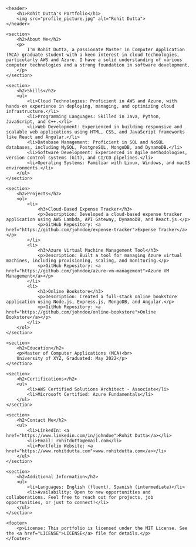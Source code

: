 <!DOCTYPE html>
<html lang="en">
<head>
    <meta charset="UTF-8">
    <meta name="viewport" content="width=device-width, initial-scale=1.0">
    <title>Rohit Dutta's Portfolio</title>
</head>
<body>

    <header>
        <h1>Rohit Dutta's Portfolio</h1>
        <img src="profile_picture.jpg" alt="Rohit Dutta">
    </header>

    <section>
        <h2>About Me</h2>
        <p>
            I'm Rohit Dutta, a passionate Master in Computer Application (MCA) graduate student with a keen interest in cloud technologies, particularly AWS and Azure. I have a solid understanding of various computer technologies and a strong foundation in software development.
        </p>
    </section>

    <section>
        <h2>Skills</h2>
        <ul>
            <li>Cloud Technologies: Proficient in AWS and Azure, with hands-on experience in deploying, managing, and optimizing cloud infrastructure.</li>
            <li>Programming Languages: Skilled in Java, Python, JavaScript, and C++.</li>
            <li>Web Development: Experienced in building responsive and scalable web applications using HTML, CSS, and JavaScript frameworks like React and Angular.</li>
            <li>Database Management: Proficient in SQL and NoSQL databases, including MySQL, PostgreSQL, MongoDB, and DynamoDB.</li>
            <li>Software Development: Experienced in Agile methodologies, version control systems (Git), and CI/CD pipelines.</li>
            <li>Operating Systems: Familiar with Linux, Windows, and macOS environments.</li>
        </ul>
    </section>

    <section>
        <h2>Projects</h2>
        <ol>
            <li>
                <h3>Cloud-Based Expense Tracker</h3>
                <p>Description: Developed a cloud-based expense tracker application using AWS Lambda, API Gateway, DynamoDB, and React.js.</p>
                <p>GitHub Repository: <a href="https://github.com/johndoe/expense-tracker">Expense Tracker</a></p>
            </li>
            <li>
                <h3>Azure Virtual Machine Management Tool</h3>
                <p>Description: Built a tool for managing Azure virtual machines, including provisioning, scaling, and monitoring.</p>
                <p>GitHub Repository: <a href="https://github.com/johndoe/azure-vm-management">Azure VM Management</a></p>
            </li>
            <li>
                <h3>Online Bookstore</h3>
                <p>Description: Created a full-stack online bookstore application using Node.js, Express.js, MongoDB, and Angular.</p>
                <p>GitHub Repository: <a href="https://github.com/johndoe/online-bookstore">Online Bookstore</a></p>
            </li>
        </ol>
    </section>

    <section>
        <h2>Education</h2>
        <p>Master of Computer Applications (MCA)<br>
        University of XYZ, Graduated: May 2022</p>
    </section>

    <section>
        <h2>Certifications</h2>
        <ul>
            <li>AWS Certified Solutions Architect - Associate</li>
            <li>Microsoft Certified: Azure Fundamentals</li>
        </ul>
    </section>

    <section>
        <h2>Contact Me</h2>
        <ul>
            <li>LinkedIn: <a href="https://www.linkedin.com/in/johndoe">Rohit Dutta</a></li>
            <li>Email: rohitdutta@email.com</li>
            <li>Portfolio Website: <a href="https://www.rohitdutta.com">www.rohitdutta.com</a></li>
        </ul>
    </section>

    <section>
        <h2>Additional Information</h2>
        <ul>
            <li>Languages: English (fluent), Spanish (intermediate)</li>
            <li>Availability: Open to new opportunities and collaborations. Feel free to reach out for projects, job opportunities, or just to connect!</li>
        </ul>
    </section>

    <footer>
        <p>License: This portfolio is licensed under the MIT License. See the <a href="LICENSE">LICENSE</a> file for details.</p>
    </footer>
    
</body>
</html>
